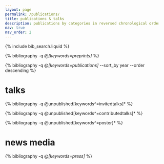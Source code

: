 ```yaml
---
layout: page
permalink: /publications/
title: publications & talks
description: publications by categories in reversed chronological order. generated by jekyll-scholar.
nav: true
nav_order: 2
---
```


<!-- _pages/publications.md -->

<!-- Bibsearch Feature -->

{% include bib_search.liquid %}

<div class="publications">

{% bibliography  -q @*[keywords=preprints]*  %}

{% bibliography  -q @*[keywords=publications]* --sort_by year --order descending %}

<h1>talks</h1>

{% bibliography  -q @unpublished[keywords^=invitedtalks]*  %}

{% bibliography  -q @unpublished[keywords^=contributedtalks]*  %}

{% bibliography  -q @unpublished[keywords^=poster]*  %}

<h1>news media</h1>

{% bibliography  -q @*[keywords=press]*  %}

</div>
